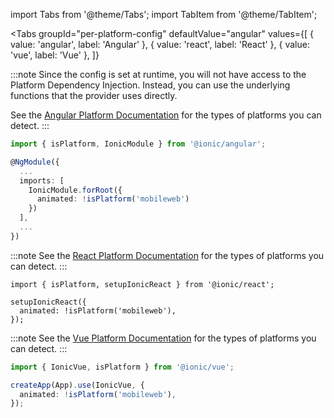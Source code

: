 import Tabs from '@theme/Tabs';
import TabItem from '@theme/TabItem';

<Tabs
groupId="per-platform-config"
defaultValue="angular"
values={[
{ value: 'angular', label: 'Angular' },
{ value: 'react', label: 'React' },
{ value: 'vue', label: 'Vue' },
]}

> <TabItem value="angular">

:::note
Since the config is set at runtime, you will not have access to the Platform Dependency Injection. Instead, you can use the underlying functions that the provider uses directly.

See the [Angular Platform Documentation](../angular/platform) for the types of platforms you can detect.
:::

```ts title="app.module.ts"
import { isPlatform, IonicModule } from '@ionic/angular';

@NgModule({
  ...
  imports: [
    IonicModule.forRoot({
      animated: !isPlatform('mobileweb')
    })
  ],
  ...
})
```

</TabItem>
<TabItem value="react">

:::note
See the [React Platform Documentation](../react/platform) for the types of platforms you can detect.
:::

```tsx title="App.tsx"
import { isPlatform, setupIonicReact } from '@ionic/react';

setupIonicReact({
  animated: !isPlatform('mobileweb'),
});
```

</TabItem>
<TabItem value="vue">

:::note
See the [Vue Platform Documentation](../vue/platform) for the types of platforms you can detect.
:::

```ts title="main.ts"
import { IonicVue, isPlatform } from '@ionic/vue';

createApp(App).use(IonicVue, {
  animated: !isPlatform('mobileweb'),
});
```

</TabItem>
</Tabs>
